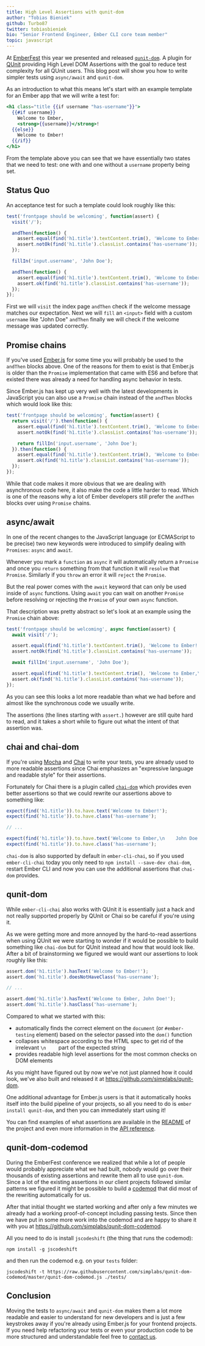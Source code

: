 ```yaml
---
title: High Level Assertions with qunit-dom
author: "Tobias Bieniek"
github: Turbo87
twitter: tobiasbieniek
bio: "Senior Frontend Engineer, Ember CLI core team member"
topic: javascript
---
```


At [EmberFest](https://emberfest.eu/) this year we presented and released
[`qunit-dom`](https://github.com/simplabs/qunit-dom). A plugin for
[QUnit](https://qunitjs.com/) providing High Level DOM Assertions with the
goal to reduce test complexity for all QUnit users. This blog post will show
you how to write simpler tests using `async/await` and `qunit-dom`.

<!--break-->

As an introduction to what this means let's start with an example template
for an Ember app that we will write a test for:

```handlebars
<h1 class="title {{if username "has-username"}}">
  {{#if username}}
    Welcome to Ember,
    <strong>{{username}}</strong>!
  {{else}}
    Welcome to Ember!
  {{/if}}
</h1>
```

From the template above you can see that we have essentially two states that
we need to test: one with and one without a `username` property being set.


## Status Quo

An acceptance test for such a template could look roughly like this:

```js
test('frontpage should be welcoming', function(assert) {
  visit('/');

  andThen(function() {
    assert.equal(find('h1.title').textContent.trim(), 'Welcome to Ember!');
    assert.notOk(find('h1.title').classList.contains('has-username'));
  });

  fillIn('input.username', 'John Doe');

  andThen(function() {
    assert.equal(find('h1.title').textContent.trim(), 'Welcome to Ember,\n    John Doe!');
    assert.ok(find('h1.title').classList.contains('has-username'));
  });
});
```

First we will `visit` the index page `andThen` check if the welcome message
matches our expectation. Next we will `fill` an `<input>` field with a custom
`username` like "John Doe" `andThen` finally we will check if the welcome
message was updated correctly.


## Promise chains

If you've used [Ember.js](https://emberjs.com/) for some time you will probably
be used to the `andThen` blocks above. One of the reasons for them to exist is
that Ember.js is older than the `Promise` implementation that came with ES6 and
before that existed there was already a need for handling async behavior in
tests.

Since Ember.js has kept up very well with the latest developments in JavaScript
you can also use a `Promise` chain instead of the `andThen` blocks which would
look like this:

```js
test('frontpage should be welcoming', function(assert) {
  return visit('/').then(function() {
    assert.equal(find('h1.title').textContent.trim(), 'Welcome to Ember!');
    assert.notOk(find('h1.title').classList.contains('has-username'));

    return fillIn('input.username', 'John Doe');
  }).then(function() {
    assert.equal(find('h1.title').textContent.trim(), 'Welcome to Ember,\n    John Doe!');
    assert.ok(find('h1.title').classList.contains('has-username'));
  });
});
```

While that code makes it more obvious that we are dealing with asynchronous
code here, it also make the code a little harder to read. Which is one of the
reasons why a lot of Ember developers still prefer the `andThen` blocks over
using `Promise` chains.


## async/await

In one of the recent changes to the JavaScript language (or ECMAScript to be
precise) two new keywords were introduced to simplify dealing with `Promises`:
`async` and `await`.

Whenever you mark a `function` as `async` it will automatically return a
`Promise` and once you `return` something from that function it will `resolve`
that `Promise`. Similarly if you `throw` an error it will `reject` the
`Promise`.

But the real power comes with the `await` keyword that can only be used inside
of `async` functions. Using `await` you can wait on another `Promise` before
resolving or rejecting the `Promise` of your own `async` function.

That description was pretty abstract so let's look at an example using the
`Promise` chain above:

```js
test('frontpage should be welcoming', async function(assert) {
  await visit('/');

  assert.equal(find('h1.title').textContent.trim(), 'Welcome to Ember!');
  assert.notOk(find('h1.title').classList.contains('has-username'));

  await fillIn('input.username', 'John Doe');

  assert.equal(find('h1.title').textContent.trim(), 'Welcome to Ember,\n    John Doe!');
  assert.ok(find('h1.title').classList.contains('has-username'));
});
```

As you can see this looks a lot more readable than what we had before and
almost like the synchronous code we usually write.

The assertions (the lines starting with `assert.`) however are still quite
hard to read, and it takes a short while to figure out what the intent of that
assertion was.


## chai and chai-dom

If you're using [Mocha](https://mochajs.org/) and [Chai](http://chaijs.com/)
to write your tests, you are already used to more readable assertions since
Chai emphasizes an "expressive language and readable style" for their
assertions.

Fortunately for Chai there is a plugin called [`chai-dom`](https://github.com/nathanboktae/chai-dom)
which provides even better assertions so that we could rewrite our assertions
above to something like:

```js
expect(find('h1.title')).to.have.text('Welcome to Ember!');
expect(find('h1.title')).to.have.class('has-username');

// ...

expect(find('h1.title')).to.have.text('Welcome to Ember,\n    John Doe!');
expect(find('h1.title')).to.have.class('has-username');
```

`chai-dom` is also supported by default in `ember-cli-chai`, so if you used
`ember-cli-chai` today you only need to `npm install --save-dev chai-dom`,
restart Ember CLI and now you can use the additional assertions that `chai-dom`
provides.


## qunit-dom

While `ember-cli-chai` also works with QUnit it is essentially just a hack
and not really supported properly by QUnit or Chai so be careful if you're
using it.

As we were getting more and more annoyed by the hard-to-read assertions
when using QUnit we were starting to wonder if it would be possible to build
something like `chai-dom` but for QUnit instead and how that would look like.
After a bit of brainstorming we figured we would want our assertions to look
roughly like this:

```js
assert.dom('h1.title').hasText('Welcome to Ember!');
assert.dom('h1.title').doesNotHaveClass('has-username');

// ...

assert.dom('h1.title').hasText('Welcome to Ember, John Doe!');
assert.dom('h1.title').hasClass('has-username');
```

Compared to what we started with this:

- automatically finds the correct element on the `document` (or
  `#ember-testing` element) based on the selector passed into
  the `dom()` function
- collapses whitespace according to the HTML spec to get rid of the irrelevant
  `\n    ` part of the expected string
- provides readable high level assertions for the most common checks on DOM
  elements

As you might have figured out by now we've not just planned how it could look,
we've also built and released it at <https://github.com/simplabs/qunit-dom>.

One additional advantage for Ember.js users is that it automatically hooks
itself into the build pipeline of your projects, so all you need to do is
`ember install qunit-dom`, and then you can immediately start using it!

You can find examples of what assertions are available in the [README](https://github.com/simplabs/qunit-dom#qunit-dom)
of the project and even more information in the [API reference](https://github.com/simplabs/qunit-dom/blob/master/API.md).


## qunit-dom-codemod

During the EmberFest conference we realized that while a lot of people would
probably appreciate what we had built, nobody would go over their thousands of
existing assertions and rewrite them all to use `qunit-dom`. Since a lot
of the existing assertions in our client projects followed similar patterns
we figured it might be possible to build a [codemod](https://medium.com/airbnb-engineering/turbocharged-javascript-refactoring-with-codemods-b0cae8b326b9)
that did most of the rewriting automatically for us.

After that initial thought we started working and after only a few minutes we
already had a working proof-of-concept including passing tests. Since then we
have put in some more work into the codemod and are happy to share it with you
at <https://github.com/simplabs/qunit-dom-codemod>.

All you need to do is install `jscodeshift` (the thing that runs the codemod):

```
npm install -g jscodeshift
```

and then run the codemod e.g. on your `tests` folder:

```
jscodeshift -t https://raw.githubusercontent.com/simplabs/qunit-dom-codemod/master/qunit-dom-codemod.js ./tests/
```


## Conclusion

Moving the tests to `async/await` and `qunit-dom` makes them a lot more
readable and easier to understand for new developers and is just a few
keystrokes away if you're already using Ember.js for your frontend projects.
If you need help refactoring your tests or even your production code to be
more structured and understandable feel free to [contact us](/contact/).
